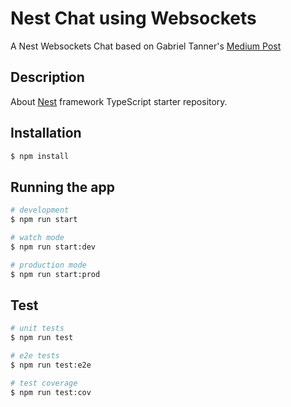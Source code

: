 # Nest Chat using Websockets

A Nest Websockets Chat based on Gabriel Tanner's [Medium Post](https://medium.com/better-programming/building-a-realtime-chat-in-nestjs-9c0b680be33f)  

## Description

About [Nest](https://github.com/nestjs/nest) framework TypeScript starter repository.

## Installation

```bash
$ npm install
```

## Running the app

```bash
# development
$ npm run start

# watch mode
$ npm run start:dev

# production mode
$ npm run start:prod
```

## Test

```bash
# unit tests
$ npm run test

# e2e tests
$ npm run test:e2e

# test coverage
$ npm run test:cov
```
